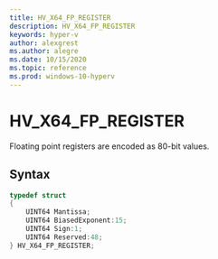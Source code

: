 ```yaml
---
title: HV_X64_FP_REGISTER
description: HV_X64_FP_REGISTER
keywords: hyper-v
author: alexgrest
ms.author: alegre
ms.date: 10/15/2020
ms.topic: reference
ms.prod: windows-10-hyperv
---
```


# HV_X64_FP_REGISTER

Floating point registers are encoded as 80-bit values.

## Syntax

```c
typedef struct
{
    UINT64 Mantissa;
    UINT64 BiasedExponent:15;
    UINT64 Sign:1;
    UINT64 Reserved:48;
} HV_X64_FP_REGISTER;
 ```
